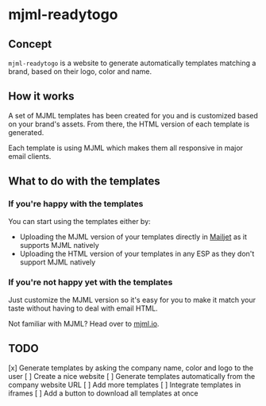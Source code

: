 # mjml-readytogo

## Concept

`mjml-readytogo` is a website to generate automatically templates matching a brand, based on their logo, color and name.

## How it works

A set of MJML templates has been created for you and is customized based on your brand's assets. From there, the HTML version of each template is generated.

Each template is using MJML which makes them all responsive in major email clients.

## What to do with the templates

### If you're happy with the templates

You can start using the templates either by:
- Uploading the MJML version of your templates directly in [Mailjet](https://www.mailjet.com) as it supports MJML natively
- Uploading the HTML version of your templates in any ESP as they don't support MJML natively

### If you're not happy yet with the templates

Just customize the MJML version so it's easy for you to make it match your taste without having to deal with email HTML. 

Not familiar with MJML? Head over to [mjml.io](https://mjml.io).

## TODO

[x] Generate templates by asking the company name, color and logo to the user
[ ] Create a nice website
[ ] Generate templates automatically from the company website URL
[ ] Add more templates
[ ] Integrate templates in iframes
[ ] Add a button to download all templates at once